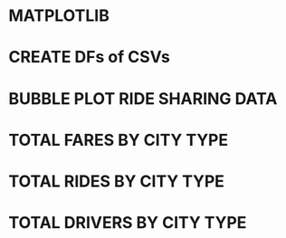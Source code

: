 # MATPLOTLIB
# CREATE DFs of CSVs
# BUBBLE PLOT RIDE SHARING DATA
# TOTAL FARES BY CITY TYPE
# TOTAL RIDES BY CITY TYPE
# TOTAL DRIVERS BY CITY TYPE
